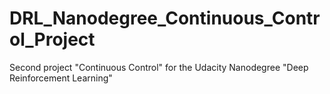 # DRL_Nanodegree_Continuous_Control_Project
Second project "Continuous Control" for the Udacity Nanodegree "Deep Reinforcement Learning"
